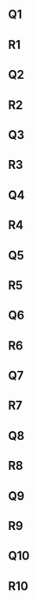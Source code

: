 ## Q1

## R1

## Q2

## R2

## Q3

## R3

## Q4

## R4

## Q5

## R5

## Q6

## R6

## Q7

## R7

## Q8

## R8

## Q9

## R9

## Q10

## R10

